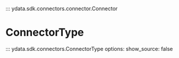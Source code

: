 
::: ydata.sdk.connectors.connector.Connector

# ConnectorType

::: ydata.sdk.connectors.ConnectorType
    options:
        show_source: false

